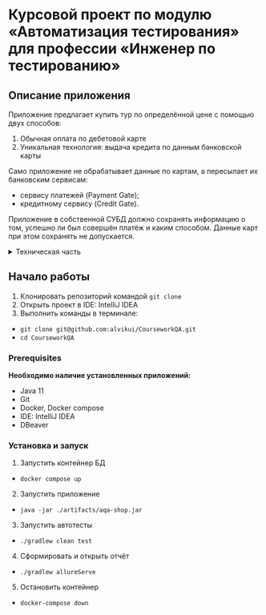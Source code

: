 # Курсовой проект по модулю «Автоматизация тестирования» для профессии «Инженер по тестированию»

## Описание приложения

Приложение предлагает купить тур по определённой цене с помощью двух способов:

1. Обычная оплата по дебетовой карте
2. Уникальная технология: выдача кредита по данным банковской карты
   
Само приложение не обрабатывает данные по картам, а пересылает их банковским сервисам:
* сервису платежей (Payment Gate);
* кредитному сервису (Credit Gate).

Приложение в собственной СУБД должно сохранять информацию о том, успешно ли был совершён платёж и каким способом. 
Данные карт при этом сохранять не допускается.

<details>
<summary>Техническая часть</summary>

Само приложение расположено в файле [`./artifacts/aqa-shop.jar`](aqa-shop.jar) 
и запускается стандартным способом `java -jar ./artifacts/aqa-shop.jar` на порту 8080.

В файле [`application.properties`](application.properties) приведён ряд типовых настроек:
* учётные данные и URL для подключения к СУБД;
* URL-адреса банковских сервисов.

</details>

## Начало работы

1. Клонировать репозиторий командой `git clone`
2. Открыть проект в IDE: IntelliJ IDEA
3. Выполнить команды в терминале:
* `git clone git@github.com:alvikui/CourseworkQA.git`
* `cd CourseworkQA`

### Prerequisites

**Необходимо наличие установленных приложений:**
* Java 11
* Git
* Docker, Docker compose
* IDE: IntelliJ IDEA
* DBeaver

### Установка и запуск

1. Запустить контейнер БД

* `docker compose up`

2. Запустить приложение

* `java -jar ./artifacts/aqa-shop.jar`

3. Запустить автотесты

* `./gradlew clean test`

4. Сформировать и открыть отчёт

* `./gradlew allureServe`  

5. Остановить контейнер

* `docker-compose down`  